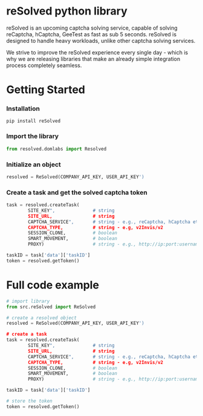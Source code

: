 # reSolved python library

reSolved is an upcoming captcha solving service, capable of solving reCaptcha, hCaptcha, GeeTest as fast as sub 5 seconds. reSolved is designed to handle heavy workloads, unlike other captcha solving services. 

We strive to improve the reSolved experience every single day - which is why we are releasing libraries that make an already simple integration process completely seamless.


# Getting Started
### Installation
```
pip install reSolved
```


### Import the library
```py
from resolved.domlabs import Resolved
```

### Initialize an object
```py
resolved = ReSolved(COMPANY_API_KEY, USER_API_KEY')

```


### Create a task and get the solved captcha token
```py
task = resolved.createTask(
        SITE_KEY",              # string
        SITE_URL,               # string
        CAPTCHA_SERVICE",       # string - e.g., reCaptcha, hCaptcha etc
        CAPTCHA_TYPE,           # string - e.g, v2Invis/v2
        SESSION_CLONE,          # boolean
        SMART_MOVEMENT,         # boolean
        PROXY)                  # string - e.g., http://ip:port:username:password

taskID = task['data']['taskID']
token = resolved.getToken()
```

# Full code example
```py
# import library
from src.reSolved import ReSolved

# create a resolved object
resolved = ReSolved(COMPANY_API_KEY, USER_API_KEY')

# create a task
task = resolved.createTask(
        SITE_KEY",              # string
        SITE_URL,               # string
        CAPTCHA_SERVICE",       # string - e.g., reCaptcha, hCaptcha etc
        CAPTCHA_TYPE,           # string - e.g, v2Invis/v2
        SESSION_CLONE,          # boolean
        SMART_MOVEMENT,         # boolean
        PROXY)                  # string - e.g., http://ip:port:username:password

taskID = task['data']['taskID']

# store the token
token = resolved.getToken()
```
